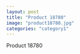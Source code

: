```yaml
---
layout: post
title: "Product 18780"
image: "product18780.jpg"
categories: "category1"
---
```

Product 18780
